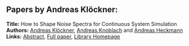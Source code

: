 <h2>Papers by Andreas Klöckner:</h2>
<p>
<b>Title:</b> How to Shape Noise Spectra for Continuous System Simulation<br />
<b>Authors:</b> <a href="../authors/author_157.html">Andreas Klöckner</a>, <a href="../authors/author_159.html">Andreas Knoblach</a> and <a href="../authors/author_129.html">Andreas Heckmann</a><br />
<b>Links:</b> <a href="../abstracts/abstract_44.pdf">Abstract</a>, <a href="../submissions/ecp15118411_KlocknerKnoblachHeckmann.pdf">Full paper</a>, <a href="https://github.com/DLR-SR/AdvancedNoise">Library Homepage</a>
</p>